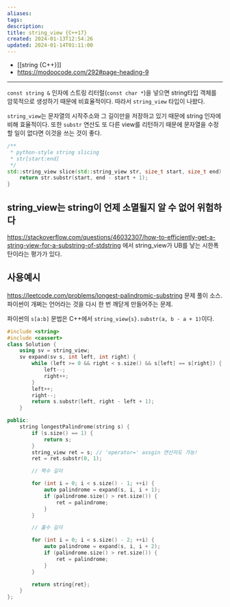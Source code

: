 ```yaml
---
aliases: 
tags: 
description:
title: string_view {C++17}
created: 2024-01-13T12:54:26
updated: 2024-01-14T01:11:00
---
```

- [[string {C++}]]
- <https://modoocode.com/292#page-heading-9>
---

`const string &` 인자에 스트링 리터럴(`const char *`)을 넣으면 string타입 객체를 암묵적으로 생성하기 때문에 비효율적이다. 따라서 `string_view` 타입이 나왔다.

`string_view`는 문자열의 시작주소와 그 길이만을 저장하고 있기 때문에 string 인자에 비해 효율적이다. 또한 `substr` 연산도 또 다른 view를 리턴하기 때문에 문자열을 수정할 일이 없다면 이것을 쓰는 것이 좋다.

```cpp
/**
 * python-style string slicing
 * str[start:end]
 */
std::string_view slice(std::string_view str, size_t start, size_t end) {
	return str.substr(start, end - start + 1);
}
```

## string_view는 string이 언제 소멸될지 알 수 없어 위험하다

<https://stackoverflow.com/questions/46032307/how-to-efficiently-get-a-string-view-for-a-substring-of-stdstring> 에서 string_view가 UB를 낳는 시한폭탄이라는 평가가 있다.

## 사용예시

<https://leetcode.com/problems/longest-palindromic-substring> 문제 풀이 소스. 파이썬이 개쩌는 언어라는 것을 다시 한 번 깨닫게 만들어주는 문제.

파이썬의 `s[a:b]` 문법은 C++에서 `string_view{s}.substr(a, b - a + 1)`이다.

```cpp
#include <string>
#include <cassert>
class Solution {
    using sv = string_view;
    sv expand(sv s, int left, int right) {
        while (left >= 0 && right < s.size() && s[left] == s[right]) {
            left--;
            right++;
        }
        left++;
        right--;
        return s.substr(left, right - left + 1);
    }

public:
    string longestPalindrome(string s) {
        if (s.size() == 1) {
            return s;
        }
        string_view ret = s; // 'operator=' assgin 연산자도 가능!
        ret = ret.substr(0, 1);

        // 짝수 길이

        for (int i = 0; i < s.size() - 1; ++i) {
            auto palindrome = expand(s, i, i + 1);
            if (palindrome.size() > ret.size()) {
                ret = palindrome;
            }
        }

        // 홀수 길이

        for (int i = 0; i < s.size() - 2; ++i) {
            auto palindrome = expand(s, i, i + 2);
            if (palindrome.size() > ret.size()) {
                ret = palindrome;
            }
        }

        return string{ret};
    }
};
```
